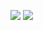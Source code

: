 ![](https://github-readme-stats.vercel.app/api?username=starsholic&show_icons=true&count_private=true&theme=synthwave)
![](https://github-readme-stats.vercel.app/api/top-langs/?username=starsholic&theme=synthwave&hide=javascript,html,css)
<!--
**starsholic/starsholic** is a ✨ _special_ ✨ repository because its `README.md` (this file) appears on your GitHub profile.

Here are some ideas to get you started:

- 🔭 I’m currently working on ...
- 🌱 I’m currently learning ...
- 👯 I’m looking to collaborate on ...
- 🤔 I’m looking for help with ...
- 💬 Ask me about ...
- 📫 How to reach me: ...
- 😄 Pronouns: ...
- ⚡ Fun fact: ...
-->
